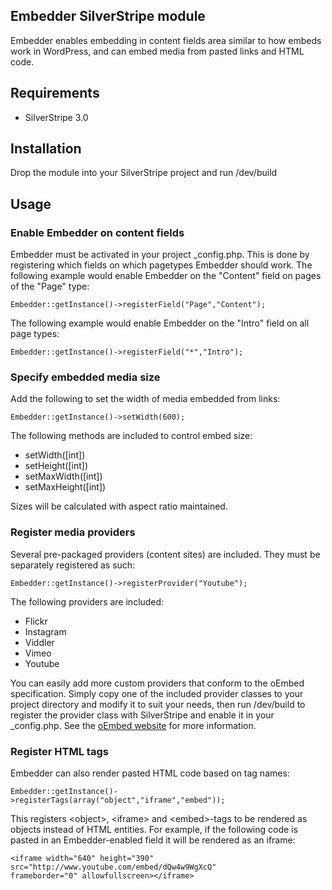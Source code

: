## Embedder SilverStripe module

Embedder enables embedding in content fields area similar to how embeds work in WordPress, and can embed media from
pasted links and HTML code.

## Requirements

* SilverStripe 3.0

## Installation

Drop the module into your SilverStripe project and run /dev/build

## Usage

### Enable Embedder on content fields

Embedder must be activated in your project _config.php. This is done by registering which fields on which pagetypes
Embedder should work.
The following example would enable Embedder on the "Content" field on pages of the "Page" type:

	Embedder::getInstance()->registerField("Page","Content");

The following example would enable Embedder on the "Intro" field on all page types:

	Embedder::getInstance()->registerField("*","Intro");

### Specify embedded media size

Add the following to set the width of media embedded from links:

	Embedder::getInstance()->setWidth(600);

The following methods are included to control embed size:

* setWidth([int])
* setHeight([int])
* setMaxWidth([int])
* setMaxHeight([int])

Sizes will be calculated with aspect ratio maintained.

### Register media providers

Several pre-packaged providers (content sites) are included. They must be separately registered as such:

	Embedder::getInstance()->registerProvider("Youtube");

The following providers are included:

* Flickr
* Instagram
* Viddler
* Vimeo
* Youtube

You can easily add more custom providers that conform to the oEmbed specification. Simply copy one of the included
provider classes to your project directory and modify it to suit your needs, then run /dev/build to register the
provider class with SilverStripe and enable it in your _config.php. See the [oEmbed website](http://oembed.com/)
for more information.

### Register HTML tags

Embedder can also render pasted HTML code based on tag names:

	Embedder::getInstance()->registerTags(array("object","iframe","embed"));

This registers &lt;object&gt;, &lt;iframe&gt; and &lt;embed&gt;-tags to be rendered as objects instead of HTML entities.
For example, if the following code is pasted in an Embedder-enabled field it will be rendered as an iframe:

	<iframe width="640" height="390"
	src="http://www.youtube.com/embed/dQw4w9WgXcQ"
	frameborder="0" allowfullscreen></iframe>
